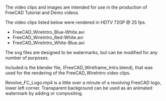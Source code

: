 The video clips and images are intended for use in the production of FreeCAD Tutorial and Demo videos.

The video clips listed below were rendered in HDTV 720P @ 25 fps. 

*  FreeCAD_WireIntro_Blue-White.avi
*  FreeCAD_WireIntro_Red-White.avi
*  FreeCAD_WireIntro_White-Blue.avi

The svg files are designed to be watermarks, but can be modified for any number of purposes. 

Included is the blender file, (FreeCAD_Wireframe_Intro.blend), that was used for the rendering of the FreeCAD_WireIntro video clips.

Revolve_FC_Logo.mp4 is a little over a minute of a revolving FreeCAD logo, lower left corner. Transparent background can be used as an animated watermark by adding or compositing. 

